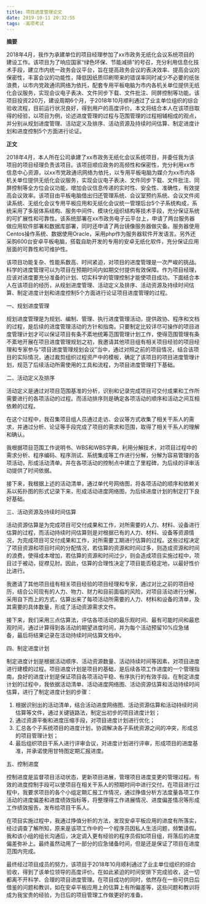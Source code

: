 ```yaml
---
title: 项目进度管理论文
date: 2019-10-11 20:32:55
tags: -高项考试
---
```


**摘要**

2018年4月，我作为承建单位的项目经理参加了xx市政务无纸化会议系统项目的建设工作。该项目为了响应国家“绿色环保、节能减排”的号召，充分利用信息化技术手段，建立市内统一政务会议平台，旨在提高政务会议的表决效率、提高会议的保密性，丰富会议的功能性，降低因纸质印刷带来的错误率同时减少不必要的纸张浪费，以市内党政通讯网络为依托，配套专用平板电脑为市内各机关单位提供无纸化会议服务，实现会议电子表决、文件同步下载、文件批注、同屏控制等功能。该项目投资220万，建设周期6个月，于2018年10月顺利通过了业主单位组织的综合验收流程，目前运行状况良好，得到用户的高度评价。本文将结合本人在该项目取得的经验，以项目为例，论述进度管理的过程与范围管理的过程相辅相成的观点，并分别从规划进度管理、活动定义及排序、活动资源及持续时间估算、制定进度计划和进度控制5个方面进行论证。

<!---more--->

**正文**

2018年4月，本人所在公司承建了xx市政务无纸化会议系统项目，并委任我为该项目的项目经理负责该项目。该项目顺应政务的高频性和保密性，充分利用xx市信息中心资源，以xx市党政通讯网络为依托，以专用平板电脑为媒介为xx市内各机关单位提供无纸化会议服务，实现会议电子表决、文件同步下载、文件批注、同屏控制等全方位会议功能，增加会议信息传递的实时性、安全性、准确性，有效提高会议效率。该项目由平板电脑借出归还管理系统、会议室预约系统、会议文件阅读系统、无纸化会议专用平板应用和无纸化会议统一管理后台5个子系统构成，系统采用了多层体系结构、服务中间件、模块化组织结构等技术手段，充分保证系统的可扩展性和可靠性。该系统部署在xx市政务电子云平台上，申请了两台服务器做应用软件部署和数据库部署，同时还申请了两台镜像服务器做灾备。服务器使用Centos操作系统、数据使用Oracle，采用php作为服务器软件开发语言。另外还采购600台安卓平板电脑，搭载自助开发的专用的安卓无纸化软件，充分保证应用层面的可靠性和可维护性。

该项目功能复杂、性能系数高、时间紧迫，对项目的进度管理是一次严峻的挑战。科学的进度管理可以为项目在预期时间内如期交付提供有效保障。作为项目经理，应该对进度要充分准备的计划、切实科学的管理控制才能使项目成功。下面结合本人在该项目的经历，从规划进度管理、活动定义及排序、活动资源及持续时间估算、制定进度计划和进度控制5个方面进行论证项目进度管理的过程。

一、规划进度管理

规划进度管理是为规划、编制、管理、执行进度管理活动，提供政协、程序和文档的过程，是后续的进度管理活动的方针和指南。只要制定比较详尽可操作的项目进度管理计划才可以保证项目有条不紊地统筹范围管理计划工作，使得范围管理有条不紊地开展在项目进度管理规划之初，我邀请其他项目组有相关项目经验的项目经理和专家参与“项目进度管理规划会议”当中，通过对照之前的项目情况，结合该项目的实际情况，通过裁剪组织过程资产中的模板，确定了该项目的项目进度管理计划，规范了后续活动所需使用的工具和流程，为项目进度管理打下基础。

二、活动定义及排序

活动定义是通过对项目范围基准的分析，识别和记录完成项目可交付成果和工作所需要进行的各项活动的过程。而活动排序则是确定各项活动的顺序和活动之间互相依赖的过程。

在这个过程中，我召集项目组人员通过走访、会议等方式收集了相关干系人的需求，并通过分析、论证等手段完成了项目的需求和范围，取得了相关干系人的理解和确认。

我根据项目范围工作说明书、WBS和WBS字典，利用分解技术，对项目过程中的需求分析、程序编码、程序测试、系统集成等工作进行分解，分解为容易管理的各项活动，形成活动清单。并在各项活动的控制点中建立了里程碑，为后续的评审活动提供了时间依据。

接下来，我根据上述的活动清单，通过单代号网络图，将各项活动的顺序和依赖关系以拓扑图的形式记录下来，形成活动进度网络图，为后续进度计划的制定打下良好基础。

三、活动资源及持续时间估算

活动资源估算是为完成项目可交付成果和工作，对所需要的人力、材料、设备进行估算的过程，而活动持续时间估算则是对根据已有的人力、材料、设备等资源情况，为完成项目可交付成果和工作，对所需要工期进行估算的过程。这些过程决定了项目资源和项目时间的分配情况，若估算的资源和时间过多，则造成资源和时间的浪费，使得成本增加，若估算的资源和时间过少，则会造成项目实施过程中，项目过于被动，捉襟见肘。因此，估算的合理性决定了项目能否稳定地，以最好性价比进行。

我邀请了其他项目组有相关项目经验的项目经理和专家，通过对比之前的项目经历，结合公司现有的人力、物力、财力和目前面临的风险，对项目活动进行分解，采用自下而上的方式，估算出来了每项活动所需要的人力、材料和设备的清单，及其需要的具体数量，形成了活动资源需求文件。

接下来，我们采用三点估算法，评估各项活动的最乐观时间、最有可能时间和最悲观时间，通过计算得到各活动的期望进度时间，并为每个活动预留10%应急储备，最后将结果记录在活动持续时间估算文档中。

四、制定进度计划

制定进度计划是根据活动顺序、活动资源数量、活动持续时间等因素，对项目进度进行建模的过程。项目进度计划是项目的基础，是后续各项工作进度的一个管理指南，良好的进度计划是保证项目各项活动平稳、有序执行的有效手段。在制定进度计划的过程中，我依据活动清单、活动进度网络图、活动资源估算和活动持续时间估算，进行了制定进度计划的步骤：

1. 根据识别出的活动清单，结合活动进度网络图、活动资源估算和活动持续时间估算等文件，通过关键链路法，制定出初步的项目进度计划；
2. 通过资源平衡和进度压缩手段，对项目进度计划进行优化；
3. 汇总各个子系统项目的进度计划，协调解决各子系统资源之间的冲突，形成总的项目管理计划；
4. 最后组织项目干系人进行评审会议，对进度计划进行评审，形成项目的进度基准，并承诺使用甘特图定期汇报进度。

五、控制进度

控制进度是监督项目活动状态，更新项目进展，管理项目进度变更的管理过程。有效的进度控制手段可以使项目在相关干系人的预期时间中进行交付。在项目进行过程中，我要求项目的各个小组定期汇报工作情况，通过挣值分析方法度量各项工作活动的进度偏差和进度绩效指标等，将整理得工作进展情况、进度偏差情况等形成工作绩效报告，发布给项目干系人。

在项目实施过程中，我通过挣值分析的方法，发现安卓平板应用的进度有所落实，经过调查了解所知，原来是该项工作中的一个程序员因私人生活问题，频繁请假。我和该小组的组长沟通后，决定调入更有经验的程序员假如项目组，将落后的进度偏差弥补上。最终虽然动用了一部分的应急储备时间，但是还是保证了项目在进度范围内完成。

最终经过项目成员的努力，该项目于2018年10月顺利通过了业主单位组织的综合验收，得到了该单位领导的高度评价。在如此紧迫的时间安排下完成验收，这一切都离不开科学、合理的项目进度管理。在项目成功的同时，依然存在一些可供日后借鉴的问题和教训，如在安卓平板应用上的估算上有所偏差等，这些问题和教训将成为我宝贵的经验，为日后的项目管理工作做更好的准备。